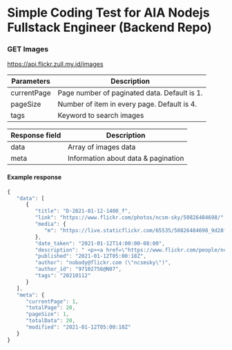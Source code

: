 # Simple Coding Test for AIA Nodejs Fullstack Engineer (Backend Repo)

### GET Images

https://api.flickr.zull.my.id/images

| Parameters  | Description                                  |
| ----------- | -------------------------------------------- |
| currentPage | Page number of paginated data. Default is 1. |
| pageSize    | Number of item in every page. Default is 4.  |
| tags        | Keyword to search images                     |

| Response field | Description                         |
| -------------- | ----------------------------------- |
| data           | Array of images data                |
| meta           | Information about data & pagination |

#### Example response

```javascript
{
   "data": [
      {
         "title": "D-2021-01-12-1400_f",
         "link": "https://www.flickr.com/photos/ncsm-sky/50826484698/",
         "media": {
            "m": "https://live.staticflickr.com/65535/50826484698_9d28f3f4e5_m.jpg"
         },
         "date_taken": "2021-01-12T14:00:00-08:00",
         "description": " <p><a href=\"https://www.flickr.com/people/ncsm-sky/\">ncsmsky</a> posted a photo:</p> <p><a href=\"https://www.flickr.com/photos/ncsm-sky/50826484698/\" title=\"D-2021-01-12-1400_f\"><img src=\"https://live.staticflickr.com/65535/50826484698_9d28f3f4e5_m.jpg\" width=\"240\" height=\"240\" alt=\"D-2021-01-12-1400_f\" /></a></p> ",
         "published": "2021-01-12T05:00:18Z",
         "author": "nobody@flickr.com (\"ncsmsky\")",
         "author_id": "97102756@N07",
         "tags": "20210112"
      }
   ],
   "meta": {
      "currentPage": 1,
      "totalPage": 20,
      "pageSize": 1,
      "totalData": 20,
      "modified": "2021-01-12T05:00:18Z"
   }
}
```
